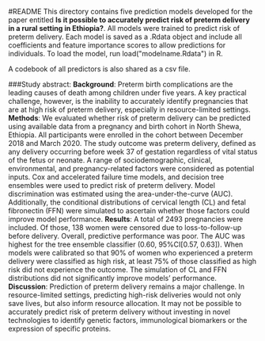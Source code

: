 #README
This directory contains five prediction models developed for the paper entitled **Is it possible to accurately predict risk of preterm delivery in a rural setting in Ethiopia?**. All models were trained to predict risk of preterm delivery. Each model is saved as a .Rdata object and include all coefficients and feature importance scores to allow predictions for individuals. To load the model, run load("modelname.Rdata") in R.

A codebook of all predictors is also shared as a csv file.

###Study abstract:
**Background**: Preterm birth complications are the leading causes of death among children under five years. A key practical challenge, however, is the inability to accurately identify pregnancies that are at high risk of preterm delivery, especially in resource-limited settings.
**Methods**: We evaluated whether risk of preterm delivery can be predicted using available data from a pregnancy and birth cohort in North Shewa, Ethiopia. All participants were enrolled in the cohort between December 2018 and March 2020. The study outcome was preterm delivery, defined as any delivery occurring before week 37 of gestation regardless of vital status of the fetus or neonate. A range of sociodemographic, clinical, environmental, and pregnancy-related factors were considered as potential inputs. Cox and accelerated failure time models, and decision tree ensembles were used to predict risk of preterm delivery. Model discrimination was estimated using the area-under-the-curve (AUC). Additionally, the conditional distributions of cervical length (CL) and fetal fibronectin (FFN) were simulated to ascertain whether those factors could improve model performance.
**Results**: A total of 2493 pregnancies were included. Of those, 138 women were censored due to loss-to-follow-up before delivery. Overall, predictive performance was poor. The AUC was highest for the tree ensemble classifier (0.60, 95%CI[0.57, 0.63]). When models were calibrated so that 90% of women who experienced a preterm delivery were classified as high risk, at least 75% of those classified as high risk did not experience the outcome. The simulation of CL and FFN distributions did not significantly improve models’ performance.
**Discussion**: Prediction of preterm delivery remains a major challenge. In resource-limited settings, predicting high-risk deliveries would not only save lives, but also inform resource allocation.  It may not be possible to accurately predict risk of preterm delivery without investing in novel technologies to identify genetic factors, immunological biomarkers or the expression of specific proteins.

